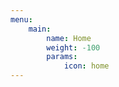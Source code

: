 ```yaml
---
menu:
    main:
        name: Home
        weight: -100
        params:
            icon: home
---
```



